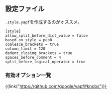 設定ファイル
------------

`.style.yapf`を作成するのがオススメ。

```
[style]
allow_split_before_dict_value = false
based_on_style = pep8
coalesce_brackets = true
column_limit = 120
dedent_closing_brackets = true
spaces_before_comment = 4
split_before_logical_operator = true
``` 

### 有効オプション一覧

{{link("https://github.com/google/yapf#knobs")}}
